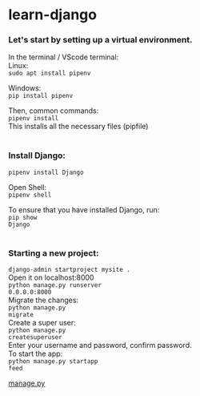 # learn-django

### Let's start by setting up a virtual environment.
In the terminal / VScode terminal:<br>
Linux:<br>
```sudo apt install pipenv```

Windows:<br>
<code>pip install pipenv</code>

Then, common commands:<br>
<code>pipenv install</code>
<br>This installs all the necessary files (pipfile)
<br><br>
### Install Django:<br>
<code>pipenv install Django</code>

Open Shell:<br>
<code>pipenv shell</code>

To ensure that you have installed Django, run:<br>
<code>pip show Django</code>
<br><br>
### Starting a new project:<br>
<code>django-admin startproject mysite .</code><br>
Open it on localhost:8000<br>
<code>python manage.py runserver 0.0.0.0:8000</code><br>
Migrate the changes:<br>
<code>python manage.py migrate</code><br>
Create a super user:<br>
<code>python manage.py createsuperuser</code><br>
Enter your username and password, confirm password.<br>
To start the app:<br>
<code>python manage.py startapp feed</code><br>


[manage.py](manage.py)
